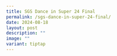 ```yaml
---
title: SGS Dance in Super 24 Final
permalink: /sgs-dance-in-super-24-final/
date: 2024-08-18
layout: post
description: ""
image: ""
variant: tiptap
---
```

